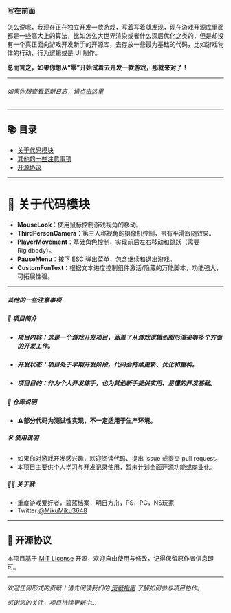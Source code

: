 ### 写在前面

怎么说呢，我现在正在独立开发一款游戏，写着写着就发现，现在游戏开源库里面都是一些高大上的算法，比如怎么大世界渲染或者什么深层优化之类的，但是却没有一个真正面向游戏开发新手的开源库，去存放一些最为基础的代码，比如游戏物体的行动、行为逻辑或是 UI 制作。

**总而言之，如果你想从“零”开始试着去开发一款游戏，那就来对了！**

---
###### *如果你想查看更新日志，请[点击这里](CHANGELOG.md)*
---


## 📚 目录

- [关于代码模块](#-关于代码模块)
- [其他的一些注意事项](#其他的一些注意事项)
- [开源协议](#-开源协议)

---

# 📂 关于代码模块

- **MouseLook**：使用鼠标控制游戏视角的移动。
- **ThirdPersonCamera**：第三人称视角的摄像机控制，带有平滑跟随效果。
- **PlayerMovement**：基础角色控制，实现前后左右移动和跳跃（需要 Rigidbody）。
- **PauseMenu**：按下 ESC 弹出菜单，包含继续和退出游戏。
- **CustomFonText**：根据文本进度控制组件激活/隐藏的万能脚本，功能强大，可拓展性强。

---

##### 其他的一些注意事项
##### 📝 项目简介
- ##### **项目内容**：这是一个游戏开发项目，涵盖了从游戏逻辑到图形渲染等多个方面的开发工作。
- ##### **开发状态**：项目处于早期开发阶段，代码会持续更新、优化和重构。
- ##### **项目目的**：作为个人开发练手，也为其他新手提供实用、易懂的开发基础。
##### 🧪 仓库说明
- **⚠️部分代码为测试性实现，不一定适用于生产环境。**
##### 🛠 使用说明
- 如果你对游戏开发感兴趣，欢迎阅读代码、提出 issue 或提交 pull request。
- 本项目主要供个人学习与开发记录使用，暂未计划全面开源功能或商业化。
##### 🙋‍♂️ 关于我
- 重度游戏爱好者，碧蓝档案，明日方舟，PS，PC，NS玩家
- Twitter:[@MikuMiku3648](https://x.com/MikuMiku3648)

---

## 📄 开源协议

本项目基于 [MIT License](./LICENSE) 开源，欢迎自由使用与修改，记得保留原作者信息即可。

---

*欢迎任何形式的贡献！请先阅读我们的 [贡献指南](CONTRIBUTING.md) 了解如何参与项目协作。*



*感谢您的关注，项目持续更新中…*
